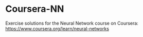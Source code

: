 # Coursera-NN
Exercise solutions for the Neural Network course on Coursera: https://www.coursera.org/learn/neural-networks
